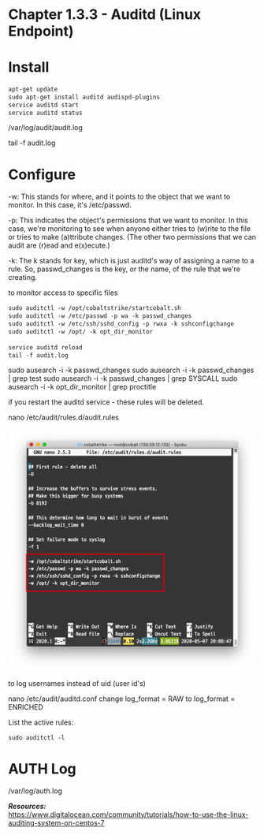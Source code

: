 #   Chapter 1.3.3 - Auditd (Linux Endpoint)

Install
====

```code
apt-get update  
sudo apt-get install auditd audispd-plugins  
service auditd start  
service auditd status  
```

/var/log/audit/audit.log  

tail -f audit.log

Configure
====

-w: This stands for where, and it points to the object that we want to monitor. In this case, it's /etc/passwd.  

-p: This indicates the object's permissions that we want to monitor. In this case, we're monitoring to see when anyone either tries to (w)rite to the file or tries to make (a)ttribute changes. (The other two permissions that we can audit are (r)ead and e(x)ecute.)  

-k: The k stands for key, which is just auditd's way of assigning a name to a rule. So, passwd_changes is the key, or the name, of the rule that we're creating.  

to monitor access to specific files  

```code
sudo auditctl -w /opt/cobaltstrike/startcobalt.sh
sudo auditctl -w /etc/passwd -p wa -k passwd_changes
sudo auditctl -w /etc/ssh/sshd_config -p rwxa -k sshconfigchange
sudo auditctl -w /opt/ -k opt_dir_monitor

service auditd reload
tail -f audit.log 
```

sudo ausearch -i -k passwd_changes
sudo ausearch -i -k passwd_changes | grep test
sudo ausearch -i -k passwd_changes | grep SYSCALL
sudo ausearch -i -k opt_dir_monitor | grep proctitle

if you restart the auditd service - these rules will be deleted.  

nano /etc/audit/rules.d/audit.rules

![Screenshot command](./assets/01-auditd-rules.jpg)



to log usernames instead of uid (user id's)

nano /etc/audit/auditd.conf
change log_format = RAW to log_format = ENRICHED

List the active rules:  

```code
sudo auditctl -l
```

AUTH Log
====

/var/log/auth.log



***Resources:***  
https://www.digitalocean.com/community/tutorials/how-to-use-the-linux-auditing-system-on-centos-7